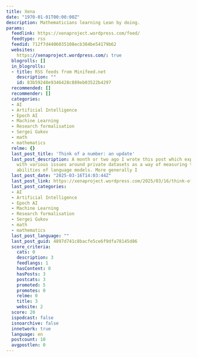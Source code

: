 ```yaml
---
title: Xena
date: "1970-01-01T00:00:00Z"
description: Mathematicians learning Lean by doing.
params:
  feedlink: https://xenaproject.wordpress.com/feed/
  feedtype: rss
  feedid: 712f7d4406035108ecb384be54179b62
  websites:
    https://xenaproject.wordpress.com/: true
  blogrolls: []
  in_blogrolls:
  - title: RSS feeds from Minifeed.net
    description: ""
    id: 83b59248e9346428c889eb03522b4297
  recommended: []
  recommender: []
  categories:
  - AI
  - Artificial Intelligence
  - Epoch AI
  - Machine Learning
  - Research formalisation
  - Sergei Gukov
  - math
  - mathematics
  relme: {}
  last_post_title: 'Think of a number: an update'
  last_post_description: A month or two ago I wrote this post which expressed my frustration
    with various issues around private datasets as a way of measuring the mathematical
    abilities of language models. More generally I
  last_post_date: "2025-03-16T14:03:44Z"
  last_post_link: https://xenaproject.wordpress.com/2025/03/16/think-of-a-number-an-update/
  last_post_categories:
  - AI
  - Artificial Intelligence
  - Epoch AI
  - Machine Learning
  - Research formalisation
  - Sergei Gukov
  - math
  - mathematics
  last_post_language: ""
  last_post_guid: 4897d741c8bacfe5ce6f9dfa78145d86
  score_criteria:
    cats: 0
    description: 3
    feedlangs: 1
    hasContent: 0
    hasPosts: 3
    postcats: 3
    promoted: 5
    promotes: 0
    relme: 0
    title: 3
    website: 2
  score: 20
  ispodcast: false
  isnoarchive: false
  innetwork: true
  language: en
  postcount: 10
  avgpostlen: 0
---
```

